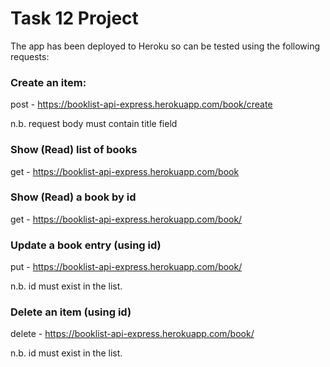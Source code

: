 # Task 12 Project

 
The app has been deployed to Heroku so can be tested using the following requests:

### Create an item:
post - https://booklist-api-express.herokuapp.com/book/create

n.b. request body must contain title field

### Show (Read) list of books
get - https://booklist-api-express.herokuapp.com/book

### Show  (Read) a book by id 
get - https://booklist-api-express.herokuapp.com/book/<id>

### Update a book entry (using id)
put - https://booklist-api-express.herokuapp.com/book/<id>

n.b. id must exist in the list.

### Delete an item (using id)
delete - https://booklist-api-express.herokuapp.com/book/<id>


n.b. id must exist in the list.
